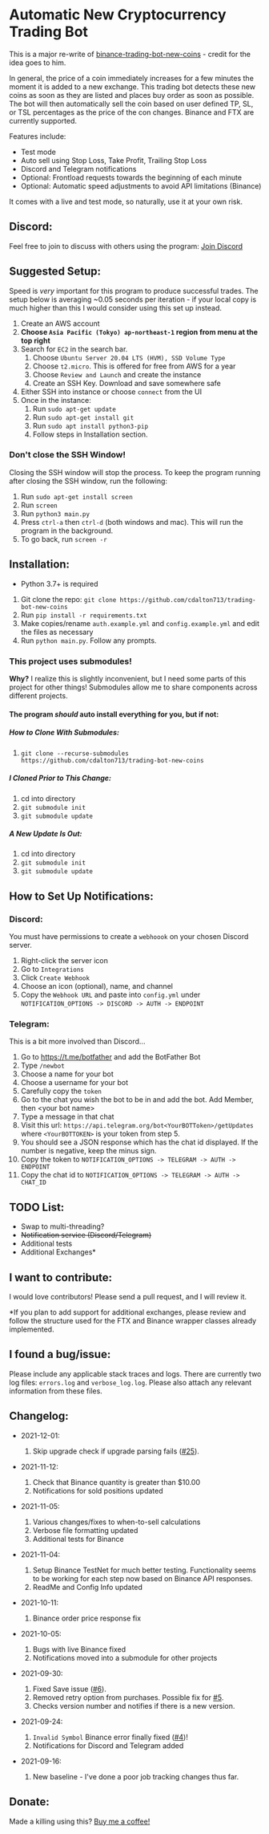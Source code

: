 # Automatic New Cryptocurrency Trading Bot

This is a major re-write
of [binance-trading-bot-new-coins](https://github.com/CyberPunkMetalHead/binance-trading-bot-new-coins "binance-trading-bot-new-coins") - credit for the idea goes to him.

In general, the price of a coin immediately increases for a few minutes the moment it is added to a new exchange. This trading bot detects these new coins as soon as they are listed and places buy order as soon as possible.  The bot will then automatically sell the coin based on user defined TP, SL, or TSL percentages as the price of the con changes. Binance and FTX are currently supported. 

Features include:
- Test mode
- Auto sell using Stop Loss, Take Profit, Trailing Stop Loss
- Discord and Telegram notifications
- Optional: Frontload requests towards the beginning of each minute
- Optional: Automatic speed adjustments to avoid API limitations (Binance)

It comes with a live and test mode, so naturally, use it at your own risk.

## Discord:

Feel free to join to discuss with others using the program: [Join Discord](https://discord.gg/VjH8NsyxyM)

## Suggested Setup:

Speed is _very_ important for this program to produce successful trades. The setup below is averaging ~0.05 seconds per
iteration - if your local copy is much higher than this I would consider using this set up instead.

1. Create an AWS account
2. **Choose `Asia Pacific (Tokyo) ap-northeast-1` region from menu at the top right**
1. Search for `EC2` in the search bar.
    1. Choose `Ubuntu Server 20.04 LTS (HVM), SSD Volume Type`
    1. Choose `t2.micro`.  This is offered for free from AWS for a year
    1. Choose `Review and Launch` and create the instance
    1. Create an SSH Key.  Download and save somewhere safe
1. Either SSH into instance or choose `connect` from the UI
1. Once in the instance:
   1. Run `sudo apt-get update`
   1. Run `sudo apt-get install git`
   1. Run `sudo apt install python3-pip`
   1. Follow steps in Installation section.

### Don't close the SSH Window!
Closing the SSH window will stop the process.  To keep the program running after closing the SSH window, run the following:
1. Run `sudo apt-get install screen`
2. Run `screen`
3. Run `python3 main.py`
4. Press `ctrl-a` then `ctrl-d` (both windows and mac). This will run the program in the background.
5. To go back, run `screen -r`

## Installation:
- Python 3.7+ is required

1. Git clone the repo: `git clone https://github.com/cdalton713/trading-bot-new-coins`
2. Run `pip install -r requirements.txt`
3. Make copies/rename `auth.example.yml` and `config.example.yml` and edit the files as necessary
4. Run `python main.py`.  Follow any prompts.

### This project uses submodules!
**Why?** I realize this is slightly inconvenient, but I need some parts of this project for other things!  Submodules allow me to share components across different projects.

#### The program _should_ auto install everything for you, but if not:

##### How to Clone With Submodules:

1. `git clone --recurse-submodules https://github.com/cdalton713/trading-bot-new-coins`

##### I Cloned Prior to This Change:

1. cd into directory
2. `git submodule init`
3. `git submodule update`

##### A New Update Is Out:
1. cd into directory
2. `git submodule init`
3. `git submodule update`

## How to Set Up Notifications:
### Discord:
You must have permissions to create a `webhoook` on your chosen Discord server. 

1. Right-click the server icon
2. Go to `Integrations`
3. Click `Create Webhook`
4. Choose an icon (optional), name, and channel
5. Copy the `Webhook URL` and paste into `config.yml` under `NOTIFICATION_OPTIONS -> DISCORD -> AUTH -> ENDPOINT`

### Telegram:
This is a bit more involved than Discord...
1. Go to https://t.me/botfather and add the BotFather Bot
2. Type `/newbot`
3. Choose a name for your bot
4. Choose a username for your bot
5. Carefully copy the `token`
6. Go to the chat you wish the bot to be in and add the bot.  Add Member, then \<your bot name\>
7. Type a message in that chat
8. Visit this url:  `https://api.telegram.org/bot<YourBOTToken>/getUpdates` where `<YourBOTTOKEN>` is your token from step 5.
9. You should see a JSON response which has the chat id displayed.  If the number is negative, keep the minus sign.
10. Copy the token to  `NOTIFICATION_OPTIONS -> TELEGRAM -> AUTH -> ENDPOINT`
11. Copy the chat id to `NOTIFICATION_OPTIONS -> TELEGRAM -> AUTH -> CHAT_ID`

## TODO List:
- Swap to multi-threading?
- ~~Notification service (Discord/Telegram)~~
- Additional tests
- Additional Exchanges*

## I want to contribute:
I would love contributors! Please send a pull request, and I will review it.

*If you plan to add support for additional exchanges, please review and follow the structure used for the FTX and Binance wrapper classes already implemented.

## I found a bug/issue:
Please include any applicable stack traces and logs.  There are currently two log files: `errors.log` and `verbose_log.log`.  Please also attach any relevant information from these files.

## Changelog:
- 2021-12-01:
  1. Skip upgrade check if upgrade parsing fails ([#25](https://github.com/cdalton713/trading-bot-new-coins/issues/25)).
- 2021-11-12:
  1. Check that Binance quantity is greater than $10.00
  2. Notifications for sold positions updated
- 2021-11-05:
  1. Various changes/fixes to when-to-sell calculations
  2. Verbose file formatting updated
  3. Additional tests for Binance
  
- 2021-11-04:
  1. Setup Binance TestNet for much better testing.  Functionality seems to be working for each step now based on Binance API responses.
  2. ReadMe and Config Info updated
  
- 2021-10-11:
  1. Binance order price response fix

- 2021-10-05:
  1. Bugs with live Binance fixed
  2. Notifications moved into a submodule for other projects

- 2021-09-30:
  1. Fixed Save issue ([#6](https://github.com/cdalton713/trading-bot-new-coins/issues/6)).
  2. Removed retry option from purchases. Possible fix for [#5](https://github.com/cdalton713/trading-bot-new-coins/issues/5).
  3. Checks version number and notifies if there is a new version.
  
- 2021-09-24: 
  1. `Invalid Symbol` Binance error finally fixed ([#4](https://github.com/cdalton713/trading-bot-new-coins/issues/4))! 
  2. Notifications for Discord and Telegram added
  
- 2021-09-16:
  1. New baseline - I've done a poor job tracking changes thus far.

## Donate:
Made a killing using this?  [Buy me a coffee!](https://venmo.com/u/Cdalton713)
